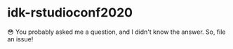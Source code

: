 # idk-rstudioconf2020
😳 You probably asked me a question, and I didn't know the answer. So, file an issue!
